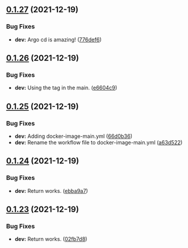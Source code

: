 ## [0.1.27](https://github.com/polinchw/hello-github-webhook/compare/v0.1.26...v0.1.27) (2021-12-19)


### Bug Fixes

* **dev:** Argo cd is amazing! ([776def6](https://github.com/polinchw/hello-github-webhook/commit/776def61587ed71a9cb1cfac3579adc532b042fd))



## [0.1.26](https://github.com/polinchw/hello-github-webhook/compare/v0.1.25...v0.1.26) (2021-12-19)


### Bug Fixes

* **dev:** Using the tag in the main. ([e6604c9](https://github.com/polinchw/hello-github-webhook/commit/e6604c96af96ea1e024d2699db964afc41001ebf))



## [0.1.25](https://github.com/polinchw/hello-github-webhook/compare/v0.1.24...v0.1.25) (2021-12-19)


### Bug Fixes

* **dev:** Adding docker-image-main.yml ([66d0b36](https://github.com/polinchw/hello-github-webhook/commit/66d0b3611fdd8b63c87743607aa53984d3f57394))
* **dev:** Rename the workflow file to docker-image-main.yml ([a63d522](https://github.com/polinchw/hello-github-webhook/commit/a63d522e73f00c116453b3d1e8f8e488d41fce17))



## [0.1.24](https://github.com/polinchw/hello-github-webhook/compare/v0.1.23...v0.1.24) (2021-12-19)


### Bug Fixes

* **dev:** Return works. ([ebba9a7](https://github.com/polinchw/hello-github-webhook/commit/ebba9a7dd5d2afd3d00bd0461941b9aa5672c8df))



## [0.1.23](https://github.com/polinchw/hello-github-webhook/compare/v0.1.22...v0.1.23) (2021-12-19)


### Bug Fixes

* **dev:** Return works. ([02fb7d8](https://github.com/polinchw/hello-github-webhook/commit/02fb7d868484cbdc75fce7a1ad5662bbb3b0c536))




